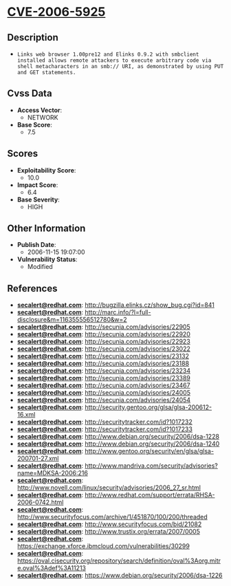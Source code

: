 
# [CVE-2006-5925](https://cve.mitre.org/cgi-bin/cvename.cgi?name=CVE-2006-5925)

## Description

- `Links web browser 1.00pre12 and Elinks 0.9.2 with smbclient installed allows remote attackers to execute arbitrary code via shell metacharacters in an smb:// URI, as demonstrated by using PUT and GET statements.`

## Cvss Data

- **Access Vector**:
  - NETWORK
- **Base Score**:
  - 7.5

## Scores

- **Exploitability Score**:
  - 10.0
- **Impact Score**:
  - 6.4
- **Base Severity**:
  - HIGH

## Other Information

- **Publish Date**:
  - 2006-11-15 19:07:00
- **Vulnerability Status**:
  - Modified

## References

- **secalert@redhat.com**: http://bugzilla.elinks.cz/show_bug.cgi?id=841
- **secalert@redhat.com**: http://marc.info/?l=full-disclosure&m=116355556512780&w=2
- **secalert@redhat.com**: http://secunia.com/advisories/22905
- **secalert@redhat.com**: http://secunia.com/advisories/22920
- **secalert@redhat.com**: http://secunia.com/advisories/22923
- **secalert@redhat.com**: http://secunia.com/advisories/23022
- **secalert@redhat.com**: http://secunia.com/advisories/23132
- **secalert@redhat.com**: http://secunia.com/advisories/23188
- **secalert@redhat.com**: http://secunia.com/advisories/23234
- **secalert@redhat.com**: http://secunia.com/advisories/23389
- **secalert@redhat.com**: http://secunia.com/advisories/23467
- **secalert@redhat.com**: http://secunia.com/advisories/24005
- **secalert@redhat.com**: http://secunia.com/advisories/24054
- **secalert@redhat.com**: http://security.gentoo.org/glsa/glsa-200612-16.xml
- **secalert@redhat.com**: http://securitytracker.com/id?1017232
- **secalert@redhat.com**: http://securitytracker.com/id?1017233
- **secalert@redhat.com**: http://www.debian.org/security/2006/dsa-1228
- **secalert@redhat.com**: http://www.debian.org/security/2006/dsa-1240
- **secalert@redhat.com**: http://www.gentoo.org/security/en/glsa/glsa-200701-27.xml
- **secalert@redhat.com**: http://www.mandriva.com/security/advisories?name=MDKSA-2006:216
- **secalert@redhat.com**: http://www.novell.com/linux/security/advisories/2006_27_sr.html
- **secalert@redhat.com**: http://www.redhat.com/support/errata/RHSA-2006-0742.html
- **secalert@redhat.com**: http://www.securityfocus.com/archive/1/451870/100/200/threaded
- **secalert@redhat.com**: http://www.securityfocus.com/bid/21082
- **secalert@redhat.com**: http://www.trustix.org/errata/2007/0005
- **secalert@redhat.com**: https://exchange.xforce.ibmcloud.com/vulnerabilities/30299
- **secalert@redhat.com**: https://oval.cisecurity.org/repository/search/definition/oval%3Aorg.mitre.oval%3Adef%3A11213
- **secalert@redhat.com**: https://www.debian.org/security/2006/dsa-1226
